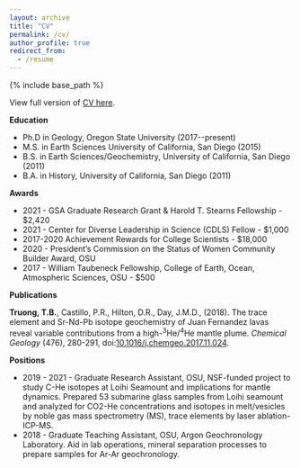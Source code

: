 ```yaml
---
layout: archive
title: "CV"
permalink: /cv/
author_profile: true
redirect_from:
  - /resume
---
```


{% include base_path %}

View full version of [CV here](https://thi-truong.github.io/files/CV_Truong_web-21-06-19.pdf).

<b>Education</b>
* Ph.D in Geology, Oregon State University (2017--present)
* M.S. in Earth Sciences University of California, San Diego (2015)
* B.S. in Earth Sciences/Geochemistry, University of California, San Diego (2011)
* B.A. in History, University of California, San Diego (2011)

<b>Awards</b>
* 2021 - GSA Graduate Research Grant & Harold T. Stearns Fellowship - $2,420
* 2021 - Center for Diverse Leadership in Science (CDLS) Fellow - $1,000
* 2017-2020 Achievement Rewards for College Scientists - $18,000
* 2020 - President’s Commission on the Status of Women Community Builder Award, OSU
* 2017 - William Taubeneck Fellowship, College of Earth, Ocean, Atmospheric Sciences, OSU - $500
  
<b>Publications</b>

**Truong, T.B.**, Castillo, P.R., Hilton, D.R., Day, J.M.D., (2018). The trace element and Sr-Nd-Pb isotope geochemistry of Juan Fernandez lavas reveal variable contributions from a high-<sup>3</sup>He/<sup>4</sup>He mantle plume. *Chemical Geology* (476), 280-291, doi:[10.1016/j.chemgeo.2017.11.024](https://doi.org/10.1016/j.chemgeo.2017.11.024).

<b>Positions</b>
* 2019 - 2021 - Graduate Research Assistant, OSU, NSF-funded project to study C-He isotopes at Loihi Seamount and implications for mantle dynamics. Prepared 53 submarine glass samples from Loihi seamount and analyzed for CO2-He concentrations and isotopes in melt/vesicles by noble gas mass spectrometry (MS), trace elements by laser ablation-ICP-MS. 
* 2018 - Graduate Teaching Assistant, OSU, Argon Geochronology Laboratory. Aid in lab operations, mineral separation processes to prepare samples for Ar-Ar geochronology.
